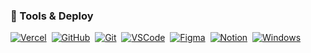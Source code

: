 ### 🧰 Tools & Deploy

[![Vercel](https://img.shields.io/badge/-Vercel-0D1117?style=for-the-badge\&logo=vercel)](https://vercel.com/) 
[![GitHub](https://img.shields.io/badge/-GitHub-0D1117?style=for-the-badge\&logo=github)](https://github.com/) 
[![Git](https://img.shields.io/badge/-Git-0D1117?style=for-the-badge\&logo=git)](https://git-scm.com/) 
[![VSCode](https://img.shields.io/badge/-VSCode-0D1117?style=for-the-badge\&logo=visualstudiocode)](https://code.visualstudio.com/) 
[![Figma](https://img.shields.io/badge/-Figma-0D1117?style=for-the-badge\&logo=figma)](https://www.figma.com/) 
[![Notion](https://img.shields.io/badge/-Notion-0D1117?style=for-the-badge\&logo=notion)](https://www.notion.so/) 
[![Windows](https://img.shields.io/badge/-Windows-0D1117?style=for-the-badge\&logo=windows)](https://www.microsoft.com/windows) 


